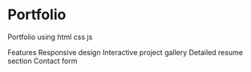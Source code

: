 # Portfolio
Portfolio using html css js



Features
Responsive design
Interactive project gallery
Detailed resume section
Contact form
